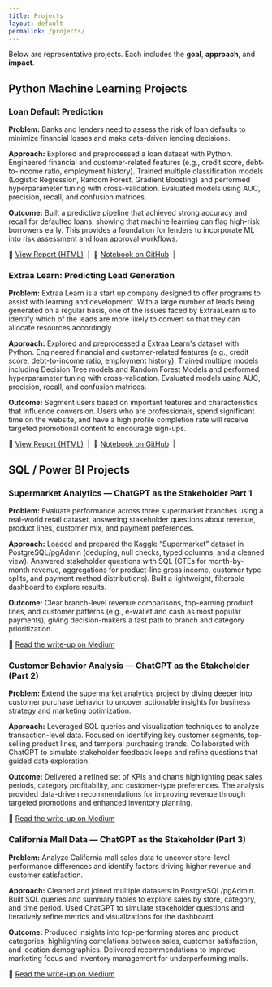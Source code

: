 ```yaml
---
title: Projects
layout: default
permalink: /projects/
---
```


<link rel="stylesheet" href="{{ '/public/css/poole.css' | relative_url }}">
<link rel="stylesheet" href="{{ '/public/css/hyde.css'  | relative_url }}">
<link rel="stylesheet" href="{{ '/public/css/syntax.css' | relative_url }}">
<link rel="stylesheet" href="{{ '/assets/css/custom.css' | relative_url }}">

Below are representative projects. Each includes the **goal**, **approach**, and **impact**.

<h2> Python Machine Learning Projects </h2> 

<div class="projects">

  <!-- Project 1 -->
  <div class="card">
    <h3>Loan Default Prediction</h3>
    <p><strong>Problem:</strong> Banks and lenders need to assess the risk of loan defaults to minimize financial losses and make data-driven lending decisions.</p>
    <p><strong>Approach:</strong> Explored and preprocessed a loan dataset with Python. Engineered financial and customer-related features (e.g., credit score, debt-to-income ratio, employment history). Trained multiple classification models (Logistic Regression, Random Forest, Gradient Boosting) and performed hyperparameter tuning with cross-validation. Evaluated models using AUC, precision, recall, and confusion matrices.</p>
    <p><strong>Outcome:</strong> Built a predictive pipeline that achieved strong accuracy and recall for defaulted loans, showing that machine learning can flag high-risk borrowers early. This provides a foundation for lenders to incorporate ML into risk assessment and loan approval workflows.</p>
    <p class="links">
      🔗 <a href="https://ricardobmirville.github.io/Portfolio/assets/notebooks/loan_default_prediction.html" target="_blank">View Report (HTML)</a>
      &nbsp;|&nbsp;
      🔗 <a href="https://github.com/RicardoBMirville/Portfolio/blob/main/assets/notebooks/loan_default_prediction.ipynb" target="_blank">Notebook on GitHub</a>
      &nbsp;|&nbsp;
    </p>
  </div>

  <!-- Project 2 -->
  <div class="card">
    <h3>Extraa Learn: Predicting Lead Generation</h3>
    <p><strong>Problem:</strong> Extraa Learn is a start up company designed to offer programs to assist with learning and development. With a large number of leads being generated on a regular basis, one of the issues faced by ExtraaLearn is to identify which of the leads are more likely to convert so that they can allocate resources accordingly.</p>
    <p><strong>Approach:</strong> Explored and preprocessed a Extraa Learn's dataset with Python. Engineered financial and customer-related features (e.g., credit score, debt-to-income ratio, employment history). Trained multiple models including Decision Tree models and Random Forest Models and performed hyperparameter tuning with cross-validation. Evaluated models using AUC, precision, recall, and confusion matrices.</p>
    <p><strong>Outcome:</strong> Segment users based on important features and characteristics that influence conversion. Users who are professionals, spend significant time on the website, and have a high profile completion rate will receive targeted promotional content to encourage sign-ups.</p>
    <p class="links">
      🔗 <a href="https://ricardobmirville.github.io/Portfolio/assets/notebooks/potential_customers_prediction.html" target="_blank">View Report (HTML)</a>
      &nbsp;|&nbsp;
      🔗 <a href="https://github.com/RicardoBMirville/Portfolio/blob/main/assets/notebooks/potential_customers_prediction.ipynb" target="_blank">Notebook on GitHub</a>
      &nbsp;|&nbsp;
    </p>
  </div>

</div> <!-- /projects (Python) -->


<h2> SQL / Power BI Projects </h2>

<div class="projects">

  <!-- Project 3 -->
  <div class="card">
    <h3>Supermarket Analytics — ChatGPT as the Stakeholder Part 1</h3>
    <p><strong>Problem:</strong> Evaluate performance across three supermarket branches using a real-world retail dataset, answering stakeholder questions about revenue, product lines, customer mix, and payment preferences.</p>
    <p><strong>Approach:</strong> Loaded and prepared the Kaggle “Supermarket” dataset in PostgreSQL/pgAdmin (deduping, null checks, typed columns, and a cleaned view). Answered stakeholder questions with SQL (CTEs for month-by-month revenue, aggregations for product-line gross income, customer type splits, and payment method distributions). Built a lightweight, filterable dashboard to explore results.</p>
    <p><strong>Outcome:</strong> Clear branch-level revenue comparisons, top-earning product lines, and customer patterns (e.g., e-wallet and cash as most popular payments), giving decision-makers a fast path to branch and category prioritization.</p>
    <p class="links">
      🔗 <a href="https://medium.com/@rmirville/analyzing-supermarket-data-with-chatgpt-as-my-stakeholder-573a07ed8ad5" target="_blank">Read the write-up on Medium</a>
    </p>
  </div>

  <!-- Project 4 (add more as needed) -->
  <div class="card">
    <h3>Customer Behavior Analysis — ChatGPT as the Stakeholder (Part 2)</h3>
    <p><strong>Problem:</strong> Extend the supermarket analytics project by diving deeper into customer purchase behavior to uncover actionable insights for business strategy and marketing optimization.</p>
    <p><strong>Approach:</strong> Leveraged SQL queries and visualization techniques to analyze transaction-level data. Focused on identifying key customer segments, top-selling product lines, and temporal purchasing trends. Collaborated with ChatGPT to simulate stakeholder feedback loops and refine questions that guided data exploration.</p>
    <p><strong>Outcome:</strong> Delivered a refined set of KPIs and charts highlighting peak sales periods, category profitability, and customer-type preferences. The analysis provided data-driven recommendations for improving revenue through targeted promotions and enhanced inventory planning.</p>
    <p class="links">
      🔗 <a href="https://medium.com/@rmirville/analyzing-customer-behavior-data-with-chat-gpt-as-my-stakeholder-part-2-41a9ccfac24a" target="_blank">Read the write-up on Medium</a>
    </p>
  </div>
  
  <!-- Project 5 -->
  <div class="card">
    <h3>California Mall Data — ChatGPT as the Stakeholder (Part 3)</h3>
    <p><strong>Problem:</strong> Analyze California mall sales data to uncover store-level performance differences and identify factors driving higher revenue and customer satisfaction.</p>
    <p><strong>Approach:</strong> Cleaned and joined multiple datasets in PostgreSQL/pgAdmin. Built SQL queries and summary tables to explore sales by store, category, and time period. Used ChatGPT to simulate stakeholder questions and iteratively refine metrics and visualizations for the dashboard.</p>
    <p><strong>Outcome:</strong> Produced insights into top-performing stores and product categories, highlighting correlations between sales, customer satisfaction, and location demographics. Delivered recommendations to improve marketing focus and inventory management for underperforming malls.</p>
    <p class="links">
      🔗 <a href="https://medium.com/@rmirville/analyzing-california-mall-data-with-chatgpt-as-my-stakeholder-part-3-4213cca60148" target="_blank">Read the write-up on Medium</a>
    </p>
  </div>

</div> <!-- /projects (SQL/Power BI) -->


